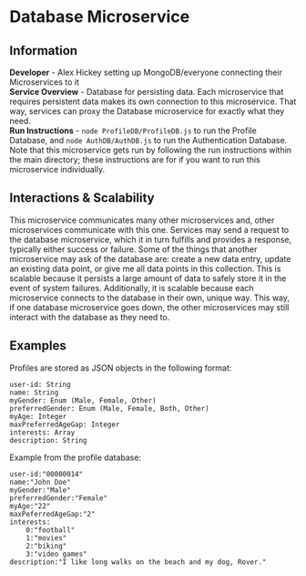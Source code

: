 # Database Microservice

## Information
**Developer** - Alex Hickey setting up MongoDB/everyone connecting their Microservices to it \
**Service Overview** - Database for persisting data. Each microservice that requires persistent data makes its own connection to this microservice. That way, services can proxy the Database microservice for exactly what they need.\
**Run Instructions** - `node ProfileDB/ProfileDB.js` to run the Profile Database, and `node AuthDB/AuthDB.js` to run the Authentication Database. Note that this microservice gets run by following the run instructions within the main directory; these instructions are for if you want to run this microservice individually.

## Interactions & Scalability
This microservice communicates many other microservices and, other microservices communicate with this one. Services may send a request to the database microservice, which it in turn fulfills and provides a response, typically either success or failure. Some of the things that another microservice may ask of the database are: create a new data entry, update an existing data point, or give me all data points in this collection. This is scalable because it persists a large amount of data to safely store it in the event of system failures. Additionally, it is scalable because each microservice connects to the database in their own, unique way. This way, if one database microservice goes down, the other microservices may still interact with the database as they need to.

## Examples
Profiles are stored as JSON objects in the following format:
```
user-id: String
name: String
myGender: Enum (Male, Female, Other)
preferredGender: Enum (Male, Female, Both, Other)
myAge: Integer
maxPreferredAgeGap: Integer
interests: Array
description: String
```
Example from the profile database:
```
user-id:"00000014"
name:"John Doe"
myGender:"Male"
preferredGender:"Female"
myAge:"22"
maxPeferredAgeGap:"2"
interests:
    0:"football"
    1:"movies"
    2:"biking"
    3:"video games"
description:"I like long walks on the beach and my dog, Rover."
```
